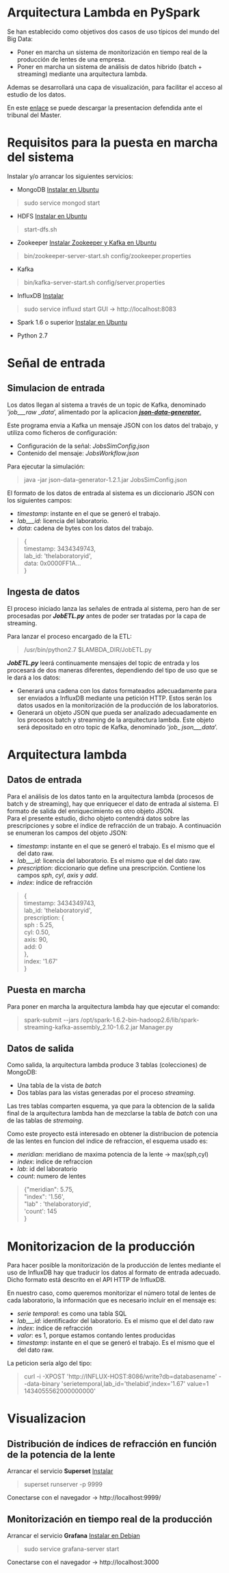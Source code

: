 # Arquitectura Lambda en PySpark
Se han establecido como objetivos dos casos de uso típicos del mundo del Big Data:

* Poner en marcha un sistema de monitorización en tiempo real de la producción de lentes de una empresa.
* Poner en marcha un sistema de análisis de datos hibrido (batch + streaming) mediante una arquitectura lambda.

Ademas se desarrollará una capa de visualización, para facilitar el acceso al estudio de los datos.

En este [enlace](https://www.dropbox.com/s/r8lelw8vo6aa6ds/PresentacionPFM.pdf?dl=0) se puede descargar la presentacion defendida ante el tribunal del Master.

# Requisitos para la puesta en marcha del sistema
Instalar y/o arrancar los siguientes servicios:

* MongoDB [Instalar en Ubuntu](https://docs.mongodb.com/manual/tutorial/install-mongodb-on-ubuntu/)
> sudo service mongod start

* HDFS [Instalar en Ubuntu](https://www.digitalocean.com/community/tutorials/how-to-install-hadoop-in-stand-alone-mode-on-ubuntu-16-04)
> start-dfs.sh

* Zookeeper [Instalar Zookeeper y Kafka en Ubuntu](https://devops.profitbricks.com/tutorials/install-and-configure-apache-kafka-on-ubuntu-1604-1/)
> bin/zookeeper-server-start.sh config/zookeeper.properties

* Kafka
>  bin/kafka-server-start.sh config/server.properties

* InfluxDB [Instalar](https://docs.influxdata.com/influxdb/v1.2/introduction/installation/)
> sudo service influxd start
> GUI -> http://localhost:8083

* Spark 1.6 o superior [Instalar en Ubuntu](http://www.informit.com/articles/article.aspx?p=2755929&seqNum=3)

* Python 2.7

# Señal de entrada
## Simulacion de entrada
Los datos llegan al sistema a través de un topic de Kafka, denominado ‘_job___raw_ __data_’, alimentado por la aplicacion [***json-data-generator***.](https://github.com/acesinc/json-data-generator/releases)

Este programa envia a Kafka un mensaje JSON con los datos del trabajo, y utiliza como ficheros de configuración:

* Configuración de la señal: _JobsSimConfig.json_
* Contenido del mensaje: _JobsWorkflow.json_

Para ejecutar la simulación:
> java -jar json-data-generator-1.2.1.jar JobsSimConfig.json

El formato de los datos de entrada al sistema es un diccionario JSON con los siguientes campos:   

* _timestamp_: instante en el que se generó el trabajo.  
* _lab___id_: licencia del laboratorio.  
* _data_: cadena de bytes con los datos del trabajo. 

> {   
> timestamp: 3434349743,     
> lab_id: 'thelaboratoryid',  
> data: 0x0000FF1A...  
> }

## Ingesta de datos
El proceso iniciado lanza las señales de entrada al sistema, pero han de ser procesadas por ___JobETL.py___ antes de poder ser tratadas por la capa de streaming.

Para lanzar el proceso encargado de la ETL:
> /usr/bin/python2.7 $LAMBDA_DIR/JobETL.py

___JobETL.py___  leerá continuamente mensajes del topic de entrada y los procesará de dos maneras diferentes, dependiendo del tipo de uso que se le dará a los datos:  

* Generará una cadena con los datos formateados adecuadamente para ser enviados a InfluxDB mediante una petición HTTP. Estos serán los datos usados en la monitorización de la producción de los laboratorios.  
* Generará un objeto JSON que pueda ser analizado adecuadamente en los procesos batch y streaming de la arquitectura lambda. Este objeto será depositado en otro topic de Kafka, denominado ‘_job__ _json___data_’.


# Arquitectura lambda
## Datos de entrada
Para el análisis de los datos tanto en la arquitectura lambda (procesos de batch y de streaming), hay que enriquecer el dato de entrada al sistema. El formato de salida del enriquecimiento es otro objeto JSON.  
Para el presente estudio, dicho objeto contendrá datos sobre las prescripciones y sobre el índice de refracción de un trabajo. A continuación se enumeran los campos del objeto JSON:   

* _timestamp_: instante en el que se generó el trabajo. Es el mismo que el del dato raw.  
* _lab___id_: licencia del laboratorio. Es el mismo que el del dato raw.  
* _prescription_: diccionario que define una prescripción. Contiene los campos _sph_, _cyl_, _axis_ y _add_.   
* _index_: índice de refracción

> {   
> timestamp: 3434349743,     
> lab_id: 'thelaboratoryid',   
> prescription: {  
>     sph : 5.25,  
>     cyl: 0.50,  
>     axis: 90,  
>     add: 0  
> },  
> index: '1.67'  
> }

## Puesta en marcha
Para poner en marcha la arquitectura lambda hay que ejecutar el comando:
> spark-submit --jars /opt/spark-1.6.2-bin-hadoop2.6/lib/spark-streaming-kafka-assembly_2.10-1.6.2.jar Manager.py

## Datos de salida
Como salida, la arquitectura lambda produce 3 tablas (colecciones) de MongoDB:  

* Una tabla de la vista de _batch_
* Dos tablas para las vistas generadas por el proceso _streaming_.

Las tres tablas comparten esquema, ya que para la obtencion de la salida final de la arquitectura lambda han de mezclarse la tabla de _batch_ con una de las tablas de _stremaing_. 

Como este proyecto está interesado en obtener la distribucion de potencia de las lentes en funcion del indice de refraccion, el esquema usado es:

* _meridian_: meridiano de maxima potencia de la lente -> max(sph,cyl)  
* _index_: indice de refraccion
* _lab_: id del laboratorio
* _count_: numero de lentes

> {"meridian": 5.75,  
> "index": '1.56',  
> "lab" : 'thelaboratoryid',   
> 'count': 145  
> }


# Monitorizacion de la producción
Para hacer posible la monitorización de la producción de lentes mediante el uso de InfluxDB hay que traducir los datos al formato de entrada adecuado. Dicho formato está descrito en el API HTTP de InfluxDB. 

En nuestro caso, como queremos monitorizar el número total de lentes de cada laboratorio, la información que es necesario incluir en el mensaje es: 

* _serie temporal_: es como una tabla SQL 
* _lab___id_: identificador del laboratorio. Es el mismo que el del dato raw
* _index_: índice de refracción
* _valor_: es 1, porque estamos contando lentes producidas
* _timestamp_: instante en el que se generó el trabajo. Es el mismo que el del dato raw.

La peticion sería algo del tipo: 

> curl -i -XPOST 'http://INFLUX-HOST:8086/write?db=databasename' --data-binary 'serietemporal,lab_id='thelabid',index='1.67' value=1 1434055562000000000'

# Visualizacion

## Distribución de índices de refracción en función de la potencia de la lente

Arrancar el servicio __Superset__ [Instalar](http://airbnb.io/superset/installation.html#)
> superset runserver -p 9999

Conectarse con el navegador -> http://localhost:9999/

## Monitorización en tiempo real de la producción
Arrancar el servicio __Grafana__ [Instalar en Debian](http://docs.grafana.org/installation/debian/)
> sudo service grafana-server start

Conectarse con el navegador -> http://localhost:3000


